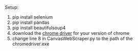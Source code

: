 Setup:
1. pip install selenium
2. pip install pandas
3. pip install beautifulsoup4
4. download the [chrome driver](https://chromedriver.chromium.org/downloads) for your version of chrome
5. change line 8 in CanvasWebScraper.py to the path of the chromedriver.exe
